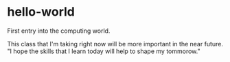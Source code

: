 # hello-world
First entry into the computing world.

This class that I'm taking right now will be more important in the near future.  "I hope the skills that I learn today will help to shape my tommorow."
